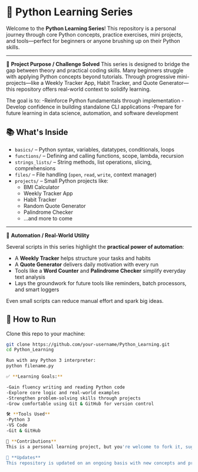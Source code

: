 # 🐍 Python Learning Series

Welcome to the **Python Learning Series**! This repository is a personal journey through core Python concepts, practice exercises, mini projects, and tools—perfect for beginners or anyone brushing up on their Python skills.

---
🎯 **Project Purpose / Challenge Solved**
This series is designed to bridge the gap between theory and practical coding skills. Many beginners struggle with applying Python concepts beyond tutorials.
Through progressive mini-projects—like a Weekly Tracker App, Habit Tracker, and Quote Generator—this repository offers real-world context to solidify learning.

The goal is to:
-Reinforce Python fundamentals through implementation
-Develop confidence in building standalone CLI applications
-Prepare for future learning in data science, automation, and software development

## 📚 What's Inside

- `basics/` – Python syntax, variables, datatypes, conditionals, loops
- `functions/` – Defining and calling functions, scope, lambda, recursion
- `strings_lists/` – String methods, list operations, slicing, comprehensions
- `files/` – File handling (`open`, `read`, `write`, context manager)
- `projects/` – Small Python projects like:
  - BMI Calculator
  - Weekly Tracker App
  - Habit Tracker
  - Random Quote Generator
  - Palindrome Checker
  - ...and more to come

---

🤖 **Automation / Real-World Utility**

Several scripts in this series highlight the **practical power of automation**:

- A **Weekly Tracker** helps structure your tasks and habits  
- A **Quote Generator** delivers daily motivation with every run  
- Tools like a **Word Counter** and **Palindrome Checker** simplify everyday text analysis  
- Lays the groundwork for future tools like reminders, batch processors, and smart loggers  

Even small scripts can reduce manual effort and spark big ideas.

## 🚀 How to Run

Clone this repo to your machine:

```bash
git clone https://github.com/your-username/Python_Learning.git
cd Python_Learning

Run with any Python 3 interpreter:
python filename.py

✅ **Learning Goals:**

-Gain fluency writing and reading Python code
-Explore core logic and real-world examples
-Strengthen problem-solving skills through projects
-Grow comfortable using Git & GitHub for version control

🛠️ **Tools Used**
-Python 3
-VS Code 
-Git & GitHub

🤝 **Contributions**
This is a personal learning project, but you're welcome to fork it, suggest ideas, or open issues. Learning loves company! 😊

📅 **Updates**
This repository is updated on an ongoing basis with new concepts and projects. Stay tuned—and happy coding!
